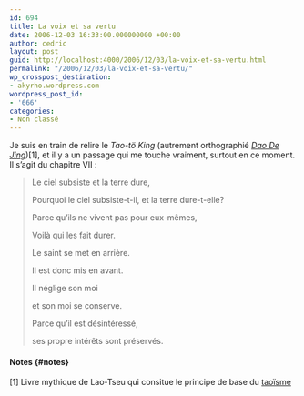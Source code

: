 ```yaml
---
id: 694
title: La voix et sa vertu
date: 2006-12-03 16:33:00.000000000 +00:00
author: cedric
layout: post
guid: http://localhost:4000/2006/12/03/la-voix-et-sa-vertu.html
permalink: "/2006/12/03/la-voix-et-sa-vertu/"
wp_crosspost_destination:
- akyrho.wordpress.com
wordpress_post_id:
- '666'
categories:
- Non classé
---
```

Je suis en train de relire le _Tao-tö King_ (autrement orthographié _[Dao De Jing](http://fr.wikipedia.org/wiki/Dao_De_Jing)_)[1], et il y a un passage qui me touche vraiment, surtout en ce moment. Il s’agit du chapitre VII :

> Le ciel subsiste et la terre dure,
> 
> Pourquoi le ciel subsiste-t-il, et la terre dure-t-elle?
> 
> Parce qu’ils ne vivent pas pour eux-mêmes,
> 
> Voilà qui les fait durer.
> 
> Le saint se met en arrière.
> 
> Il est donc mis en avant.
> 
> Il néglige son moi
> 
> et son moi se conserve.
> 
> Parce qu’il est désintéressé,
> 
> ses propre intérêts sont préservés.

#### Notes {#notes}

[1] Livre mythique de Lao-Tseu qui consitue le principe de base du [taoïsme](http://fr.wikipedia.org/wiki/Taoisme)